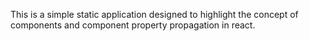 This is a simple static application designed to highlight the concept of components and component property propagation in react.
